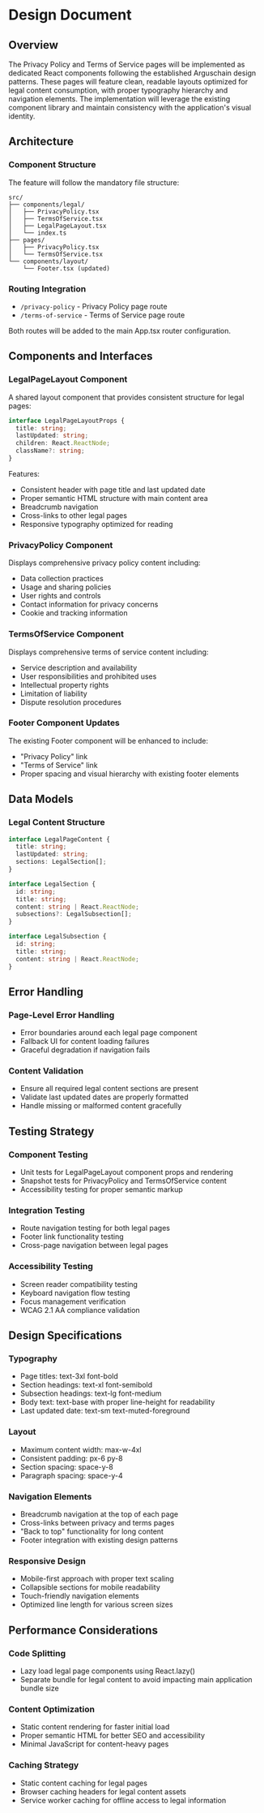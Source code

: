 # Design Document

## Overview

The Privacy Policy and Terms of Service pages will be implemented as dedicated React components following the established Arguschain design patterns. These pages will feature clean, readable layouts optimized for legal content consumption, with proper typography hierarchy and navigation elements. The implementation will leverage the existing component library and maintain consistency with the application's visual identity.

## Architecture

### Component Structure

The feature will follow the mandatory file structure:

```
src/
├── components/legal/
│   ├── PrivacyPolicy.tsx
│   ├── TermsOfService.tsx
│   ├── LegalPageLayout.tsx
│   └── index.ts
├── pages/
│   ├── PrivacyPolicy.tsx
│   └── TermsOfService.tsx
└── components/layout/
    └── Footer.tsx (updated)
```

### Routing Integration

- `/privacy-policy` - Privacy Policy page route
- `/terms-of-service` - Terms of Service page route

Both routes will be added to the main App.tsx router configuration.

## Components and Interfaces

### LegalPageLayout Component

A shared layout component that provides consistent structure for legal pages:

```typescript
interface LegalPageLayoutProps {
  title: string;
  lastUpdated: string;
  children: React.ReactNode;
  className?: string;
}
```

Features:

- Consistent header with page title and last updated date
- Proper semantic HTML structure with main content area
- Breadcrumb navigation
- Cross-links to other legal pages
- Responsive typography optimized for reading

### PrivacyPolicy Component

Displays comprehensive privacy policy content including:

- Data collection practices
- Usage and sharing policies
- User rights and controls
- Contact information for privacy concerns
- Cookie and tracking information

### TermsOfService Component

Displays comprehensive terms of service content including:

- Service description and availability
- User responsibilities and prohibited uses
- Intellectual property rights
- Limitation of liability
- Dispute resolution procedures

### Footer Component Updates

The existing Footer component will be enhanced to include:

- "Privacy Policy" link
- "Terms of Service" link
- Proper spacing and visual hierarchy with existing footer elements

## Data Models

### Legal Content Structure

```typescript
interface LegalPageContent {
  title: string;
  lastUpdated: string;
  sections: LegalSection[];
}

interface LegalSection {
  id: string;
  title: string;
  content: string | React.ReactNode;
  subsections?: LegalSubsection[];
}

interface LegalSubsection {
  id: string;
  title: string;
  content: string | React.ReactNode;
}
```

## Error Handling

### Page-Level Error Handling

- Error boundaries around each legal page component
- Fallback UI for content loading failures
- Graceful degradation if navigation fails

### Content Validation

- Ensure all required legal content sections are present
- Validate last updated dates are properly formatted
- Handle missing or malformed content gracefully

## Testing Strategy

### Component Testing

- Unit tests for LegalPageLayout component props and rendering
- Snapshot tests for PrivacyPolicy and TermsOfService content
- Accessibility testing for proper semantic markup

### Integration Testing

- Route navigation testing for both legal pages
- Footer link functionality testing
- Cross-page navigation between legal pages

### Accessibility Testing

- Screen reader compatibility testing
- Keyboard navigation flow testing
- Focus management verification
- WCAG 2.1 AA compliance validation

## Design Specifications

### Typography

- Page titles: text-3xl font-bold
- Section headings: text-xl font-semibold
- Subsection headings: text-lg font-medium
- Body text: text-base with proper line-height for readability
- Last updated date: text-sm text-muted-foreground

### Layout

- Maximum content width: max-w-4xl
- Consistent padding: px-6 py-8
- Section spacing: space-y-8
- Paragraph spacing: space-y-4

### Navigation Elements

- Breadcrumb navigation at the top of each page
- Cross-links between privacy and terms pages
- "Back to top" functionality for long content
- Footer integration with existing design patterns

### Responsive Design

- Mobile-first approach with proper text scaling
- Collapsible sections for mobile readability
- Touch-friendly navigation elements
- Optimized line length for various screen sizes

## Performance Considerations

### Code Splitting

- Lazy load legal page components using React.lazy()
- Separate bundle for legal content to avoid impacting main application bundle size

### Content Optimization

- Static content rendering for faster initial load
- Proper semantic HTML for better SEO and accessibility
- Minimal JavaScript for content-heavy pages

### Caching Strategy

- Static content caching for legal pages
- Browser caching headers for legal content assets
- Service worker caching for offline access to legal information
